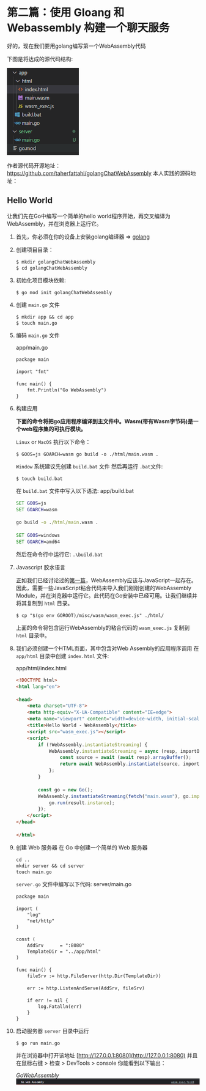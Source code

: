# 第二篇：使用 Gloang 和 Webassembly 构建一个聊天服务

好的，现在我们要用golang编写第一个WebAssembly代码

下图是将达成的源代码结构:

![](./images/part-2-01.png)

作者源代码开源地址：https://github.com/taherfattahi/golangChatWebAssembly
本人实践的源码地址：

## Hello World

让我们先在Go中编写一个简单的hello world程序开始，再交叉编译为WebAssembly，并在浏览器上运行它。

1. 首先，你必须在你的设备上安装golang编译器 => [golang](https://go.dev/dl/)
2. 创建项目目录：
    ```shell
    $ mkdir golangChatWebAssembly 
    $ cd golangChatWebAssembly 
    ```
3. 初始化项目模块依赖:
    ```shell
    $ go mod init golangChatWebAssembly
    ```
4. 创建 `main.go` 文件
    ```shell
    $ mkdir app && cd app
    $ touch main.go
    ```
5.  编码 `main.go` 文件
    
    app/main.go
    ```golang
    package main

    import "fmt"

    func main() {
        fmt.Println("Go WebAssembly")
    }
    ```
6. 构建应用

    **下面的命令将把go应用程序编译到主文件中。Wasm(带有Wasm字节码)是一个web程序集的可执行模块。**

    `Linux` or `MacOS` 执行以下命令：
    ```shell
    $ GOOS=js GOARCH=wasm go build -o ./html/main.wasm .
    ```
    `Window` 系统建议先创建 `build.bat` 文件 然后再运行 `.bat`文件:
    ```shell
    $ touch build.bat
    ```
    在 `build.bat` 文件中写入以下语法:
    app/build.bat
    ```bat
    SET GOOS=js
    SET GOARCH=wasm

    go build -o ./html/main.wasm .

    SET GOOS=windows
    SET GOARCH=amd64
    ```
    然后在命令行中运行它: `.\build.bat`

7. Javascript 胶水语言

    正如我们已经讨论过的[第一篇](./part-1.md)，WebAssembly应该与JavaScript一起存在。因此，需要一些JavaScript粘合代码来导入我们刚刚创建的WebAssembly Module，并在浏览器中运行它。此代码在Go安装中已经可用。让我们继续并将其复制到 `html` 目录。
    ```shell
    $ cp "$(go env GOROOT)/misc/wasm/wasm_exec.js" ./html/
    ```
    上面的命令将包含运行WebAssembly的粘合代码的 `wasm_exec.js` 复制到 `html` 目录中。

8. 我们必须创建一个HTML页面，其中包含对Web Assembly的应用程序调用
    在 `app/html` 目录中创建 `index.html` 文件:
    
    app/html/index.html
    ```html
    <!DOCTYPE html>
    <html lang="en">

    <head>
        <meta charset="UTF-8">
        <meta http-equiv="X-UA-Compatible" content="IE=edge">
        <meta name="viewport" content="width=device-width, initial-scale=1.0">
        <title>Hello World - WebAssembly</title>
        <script src="wasm_exec.js"></script>
        <script>
            if (!WebAssembly.instantiateStreaming) {
                WebAssembly.instantiateStreaming = async (resp, importObject) => {
                    const source = await (await resp).arrayBuffer();
                    return await WebAssembly.instantiate(source, importObject);
                };
            }

            const go = new Go();
            WebAssembly.instantiateStreaming(fetch("main.wasm"), go.importObject).then(result => {
                go.run(result.instance);
            });
        </script>
    </head>

    </html>
    ```
9. 创建 Web 服务器
    在 Go 中创建一个简单的 Web 服务器
    ```
    cd ..
    mkdir server && cd server
    touch main.go
    ```
    `server.go` 文件中编写以下代码:
    server/main.go
    ```golang
    package main

    import (
        "log"
        "net/http"
    )

    const (
        AddSrv      = ":8080"
        TemplateDir = "../app/html"
    )

    func main() {
        fileSrv := http.FileServer(http.Dir(TemplateDir))

        err := http.ListenAndServe(AddSrv, fileSrv)

        if err != nil {
            log.Fatalln(err)
        }
    }
    ```
10. 启动服务器
    `server` 目录中运行
    ```shell
    $ go run main.go
    ```
    并在浏览器中打开该地址
    [http://127.0.0.1:8080](http://127.0.0.1:8080)
    并且在鼠标右键 > 检查 > DevTools > console 你能看到以下输出：
    
    $Go Web Assembly$
    ![](./images/part-2-02.png)